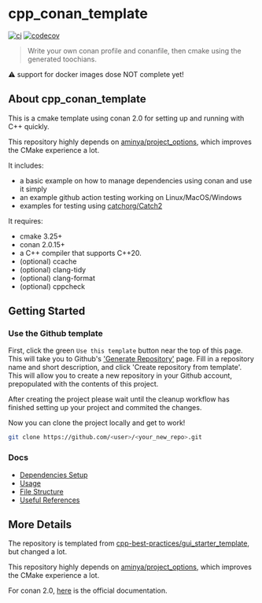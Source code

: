 # cpp_conan_template

[![ci](https://github.com/FeignClaims/cpp_conan_template/actions/workflows/ci.yml/badge.svg)](https://github.com/FeignClaims/cpp_conan_template/actions/workflows/ci.yml)
[![codecov](https://codecov.io/gh/FeignClaims/cpp_conan_template/graph/badge.svg?token=BQEOMHO4P6)](https://codecov.io/gh/FeignClaims/cpp_conan_template)

> Write your own conan profile and conanfile, then cmake using the generated toochians.

:warning: support for docker images dose NOT complete yet!

## About cpp_conan_template

This is a cmake template using conan 2.0 for setting up and running with C++ quickly.

This repository highly depends on [aminya/project_options](https://github.com/aminya/project_options), which improves the CMake experience a lot.

It includes:

- a basic example on how to manage dependencies using conan and use it simply
- an example github action testing working on Linux/MacOS/Windows
- examples for testing using [catchorg/Catch2]([https://github.com/boost-ext/ut](https://github.com/catchorg/Catch2))

It requires:

- cmake 3.25+
- conan 2.0.15+
- a C++ compiler that supports C++20.
- (optional) ccache
- (optional) clang-tidy
- (optional) clang-format
- (optional) cppcheck

## Getting Started

### Use the Github template

First, click the green `Use this template` button near the top of this page.
This will take you to Github's ['Generate Repository'](https://github.com/FeignClaims/cpp_conan_template/generate) page.
Fill in a repository name and short description, and click 'Create repository from template'.
This will allow you to create a new repository in your Github account,
prepopulated with the contents of this project.

After creating the project please wait until the cleanup workflow has finished
setting up your project and commited the changes.

Now you can clone the project locally and get to work!

```bash
git clone https://github.com/<user>/<your_new_repo>.git
```

### Docs

- [Dependencies Setup](./README_dependencies.md)
- [Usage](./README_usage.md)
- [File Structure](./README_structure.md)
- [Useful References](./README_references.md)

## More Details

The repository is templated from [cpp-best-practices/gui_starter_template](https://github.com/cpp-best-practices/gui_starter_template), but changed a lot.

This repository highly depends on [aminya/project_options](https://github.com/aminya/project_options), which improves the CMake experience a lot.

For conan 2.0, [here](https://docs.conan.io/2.0/index.html) is the official documentation.
